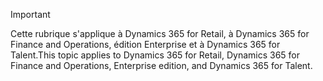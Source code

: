 > [!IMPORTANT]
> <span data-ttu-id="9e627-101">Cette rubrique s'applique à Dynamics 365 for Retail, à Dynamics 365 for Finance and Operations, édition Enterprise et à Dynamics 365 for Talent.</span><span class="sxs-lookup"><span data-stu-id="9e627-101">This topic applies to Dynamics 365 for Retail, Dynamics 365 for Finance and Operations, Enterprise edition, and Dynamics 365 for Talent.</span></span>

